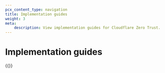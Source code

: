 ```yaml
---
pcx_content_type: navigation
title: Implementation guides
weight: 3
meta:
    description: View implementation guides for Cloudflare Zero Trust.
---
```


# Implementation guides

{{<directory-listing>}}
